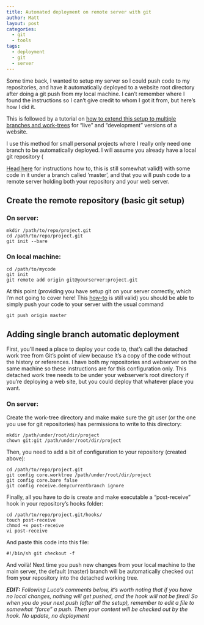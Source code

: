 ```yaml
---
title: Automated deployment on remote server with git
author: Matt
layout: post
categories:
  - git
  - tools
tags:
  - deployment
  - git
  - server
---
```

Some time back, I wanted to setup my server so I could push code to my repositories, and have it automatically deployed to a website root directory after doing a git push from my local machine.
I can&#8217;t remember where I found the instructions so I can&#8217;t give credit to whom I got it from, but here&#8217;s how I did it.

This is followed by a tutorial on [how to extend this setup to multiple branches and work-trees][1] for &#8220;live&#8221; and &#8220;development&#8221; versions of a website.
<!--more-->
I use this method for small personal projects where I really only need one branch to be automatically deployed. I will assume you already have a local git repository (

<a title="Hosting Git repositories, The Easy (and Secure) Way" href="scie.nti.st/2007/11/14/hosting-git-repositories-the-easy-and-secure-way" target="_blank">Head here</a> for instructions how to, this is still somewhat valid!) with some code in it under a branch called &#8216;master&#8217;, and that you will push code to a remote server holding both your repository and your web server.

## Create the remote repository (basic git setup)

### On server:

    mkdir /path/to/repo/project.git
    cd /path/to/repo/project.git
    git init --bare


### On local machine:

    cd /path/to/mycode
    git init
    git remote add origin git@yourserver:project.git

At this point (providing you have setup git on your server correctly, which I&#8217;m not going to cover here! This <a title="Hosting Git repositories, The Easy (and Secure) Way" href="http://scie.nti.st/2007/11/14/hosting-git-repositories-the-easy-and-secure-way" target="_blank">how-to</a> is still valid) you should be able to simply push your code to your server with the usual command

    git push origin master

## Adding single branch automatic deployment

First, you&#8217;ll need a place to deploy your code to, that&#8217;s call the detached work tree from Git&#8217;s point of view because it&#8217;s a copy of the code without the history or references. I have both my repositories and webserver on the same machine so these instructions are for this configuration only. This detached work tree needs to be under your webserver&#8217;s root directory if you&#8217;re deploying a web site, but you could deploy that whatever place you want.

### On server:

Create the work-tree directory and make make sure the git user (or the one you use for git repositories) has permissions to write to this directory:

    mkdir /path/under/root/dir/project
    chown git:git /path/under/root/dir/project

Then, you need to add a bit of configuration to your repository (created above):

    cd /path/to/repo/project.git
    git config core.worktree /path/under/root/dir/project
    git config core.bare false
    git config receive.denycurrentbranch ignore

Finally, all you have to do is create and make executable a &#8220;post-receive&#8221; hook in your repository&#8217;s hooks folder:

    cd /path/to/repo/project.git/hooks/
    touch post-receive
    chmod +x post-receive
    vi post-receive

And paste this code into this file:

    #!/bin/sh git checkout -f

And voilà! Next time you push new changes from your local machine to the main server, the default (master) branch will be automatically checked out from your repository into the detached working tree.

***EDIT:** Following Luca&#8217;s comments below, it&#8217;s worth noting that if you have no local changes, nothing will get pushed, and the hook will not be fired! So when you do your next push (after all the setup), remember to edit a file to somewhat &#8220;force&#8221; a push. Then your content will be checked out by the hook. No update, no deployment*

 [1]: http://blog.ekynoxe.com/2011/10/22/git-post-receive-for-multiple-remote-branches-and-work-trees/ "Git post-receive for multiple remote branches and work-trees"